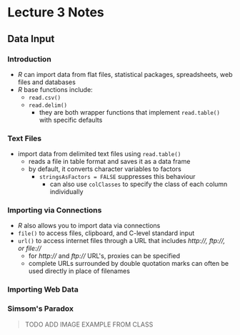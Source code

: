 # Lecture 3 Notes

## Data Input

### Introduction

- *R* can import data from flat files, statistical packages, spreadsheets, web files and databases
- *R* base functions include:
    - `read.csv()`
    - `read.delim()`
        - they are both wrapper functions that implement `read.table()` with specific defaults

### Text Files

- import data from delimited text files using `read.table()`
    - reads a file in table format and saves it as a data frame
    - by default, it converts character variables to factors
        - `stringsAsFactors = FALSE` suppresses this behaviour
            - can also use `colClasses` to specify the class of each column individually

### Importing via Connections

- *R* also allows you to import data via connections
- `file()` to access files, clipboard, and C-level standard input
- `url()` to access internet files through a URL that includes *http://, ftp://, or file://* 
    - for *http://* and *ftp://* URL's, proxies can be specified
    - complete URLs surrounded by double quotation marks can often be used directly in place of filenames

### Importing Web Data

### Simsom's Paradox

> TODO ADD IMAGE EXAMPLE FROM CLASS